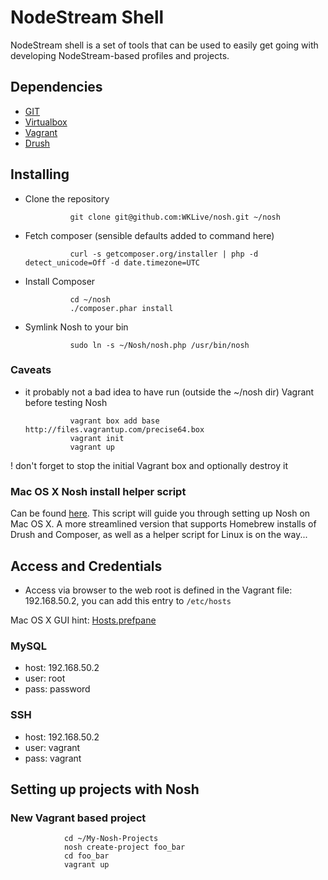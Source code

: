 # NodeStream Shell

NodeStream shell is a set of tools that can be used to easily get going with developing NodeStream-based profiles and projects.

## Dependencies
* [GIT](http://git-scm.com/)
* [Virtualbox](https://www.virtualbox.org/wiki/Downloads) 
* [Vagrant](http://downloads.vagrantup.com)
* [Drush](http://drupal.org/project/drush)

## Installing
* Clone the repository

                git clone git@github.com:WKLive/nosh.git ~/nosh


* Fetch composer (sensible defaults added to command here) 

                curl -s getcomposer.org/installer | php -d detect_unicode=Off -d date.timezone=UTC


* Install Composer

                cd ~/nosh
                ./composer.phar install


* Symlink Nosh to your bin

                sudo ln -s ~/Nosh/nosh.php /usr/bin/nosh


### Caveats
* it probably not a bad idea to have run (outside the ~/nosh dir) Vagrant before testing Nosh

                vagrant box add base http://files.vagrantup.com/precise64.box
                vagrant init
                vagrant up


! don't forget to stop the initial Vagrant box and optionally destroy it

### Mac OS X Nosh install helper script
Can be found [here](https://github.com/sjugge/mac_setup/blob/master/nosh_setup.sh). This script will guide you through setting up Nosh on Mac OS X.
A more streamlined version that supports Homebrew installs of Drush and Composer, as well as a helper script for Linux is on the way...

## Access and Credentials
* Access via browser to the web root is defined in the Vagrant file: 192.168.50.2, you can add this entry to <code>/etc/hosts</code>

Mac OS X GUI hint: [Hosts.prefpane](https://github.com/specialunderwear/Hosts.prefpane)

### MySQL
* host: 192.168.50.2
* user: root
* pass: password

### SSH
* host: 192.168.50.2
* user: vagrant
* pass: vagrant

## Setting up projects with Nosh

### New Vagrant based project

                cd ~/My-Nosh-Projects
                nosh create-project foo_bar
                cd foo_bar
                vagrant up

